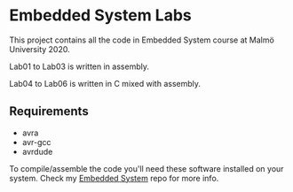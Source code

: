 # Embedded System Labs

This project contains all the code in Embedded System course at Malmö University 2020.

Lab01 to Lab03 is written in assembly.

Lab04 to Lab06 is written in C mixed with assembly.

## Requirements
  - avra
  - avr-gcc
  - avrdude

To compile/assemble the code you'll need these software installed on your system. Check my [Embedded System](https://github.com/mnerv/embedded_system_notes) repo for more info.
